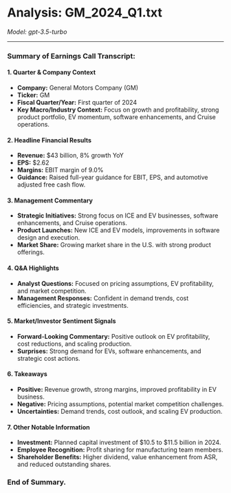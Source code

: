 # Analysis: GM_2024_Q1.txt

*Model: gpt-3.5-turbo*

---

### Summary of Earnings Call Transcript:

#### 1. Quarter & Company Context
- **Company:** General Motors Company (GM)
- **Ticker:** GM
- **Fiscal Quarter/Year:** First quarter of 2024
- **Key Macro/Industry Context:** Focus on growth and profitability, strong product portfolio, EV momentum, software enhancements, and Cruise operations.

#### 2. Headline Financial Results
- **Revenue:** $43 billion, 8% growth YoY
- **EPS:** $2.62
- **Margins:** EBIT margin of 9.0%
- **Guidance:** Raised full-year guidance for EBIT, EPS, and automotive adjusted free cash flow.

#### 3. Management Commentary
- **Strategic Initiatives:** Strong focus on ICE and EV businesses, software enhancements, and Cruise operations.
- **Product Launches:** New ICE and EV models, improvements in software design and execution.
- **Market Share:** Growing market share in the U.S. with strong product offerings.

#### 4. Q&A Highlights
- **Analyst Questions:** Focused on pricing assumptions, EV profitability, and market competition.
- **Management Responses:** Confident in demand trends, cost efficiencies, and strategic investments.

#### 5. Market/Investor Sentiment Signals
- **Forward-Looking Commentary:** Positive outlook on EV profitability, cost reductions, and scaling production.
- **Surprises:** Strong demand for EVs, software enhancements, and strategic cost actions.

#### 6. Takeaways
- **Positive:** Revenue growth, strong margins, improved profitability in EV business.
- **Negative:** Pricing assumptions, potential market competition challenges.
- **Uncertainties:** Demand trends, cost outlook, and scaling EV production.

#### 7. Other Notable Information
- **Investment:** Planned capital investment of $10.5 to $11.5 billion in 2024.
- **Employee Recognition:** Profit sharing for manufacturing team members.
- **Shareholder Benefits:** Higher dividend, value enhancement from ASR, and reduced outstanding shares.

### End of Summary.